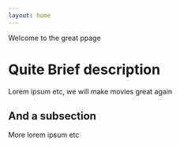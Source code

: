 ```yaml
---
layout: home
---
```


Welcome to the great ppage

# Quite Brief description

Lorem ipsum etc, we will make movies great again

## And a subsection

More lorem ipsum etc


